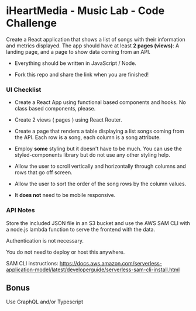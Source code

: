  # iHeartMedia - Music Lab - Code Challenge

Create a React application that shows a list of songs with their information and metrics displayed. The app should have at least **2 pages (views)**:
A landing page, and a page to show data coming from an API.

- Everything should be written in JavaScript / Node.

- Fork this repo and share the link when you are finished!

### UI Checklist

- Create a React App using functional based components and hooks. No class based components, please.

- Create 2 views ( pages ) using React Router.

- Create a page that renders a table displaying a list songs coming from the API. Each row is a song, each column is a song attribute. 

- Employ **some** styling but it doesn't have to be much. You can use the styled-components library but do not use any other styling help.

- Allow the user to scroll vertically and horizontally through columns and rows that go off screen.

- Allow the user to sort the order of the song rows by the column values.

- It **does not** need to be mobile responsive.

### API Notes

Store the included JSON file in an S3 bucket and use the AWS SAM CLI with a node.js lambda function to serve the frontend with the data.

Authentication is not necessary.

You do not need to deploy or host this anywhere.

SAM CLI instructions: https://docs.aws.amazon.com/serverless-application-model/latest/developerguide/serverless-sam-cli-install.html

## Bonus

Use GraphQL and/or Typescript

